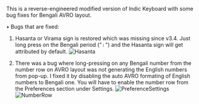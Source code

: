 This is a reverse-engineered modified version of Indic Keyboard with some bug fixes for Bengali AVRO layout.


• Bugs that are fixed:
1. Hasanta or Virama sign is restored which was missing since v3.4. Just long press on the Bengali period ("।") and the Hasanta sign will get attributed by default.
![Hasanta](https://github.com/user-attachments/assets/74bcee3b-a318-465a-9561-5cd5a2e52e0f)


2. There was a bug where long-pressing on any Bengali number from the number row on AVRO layout was not generating the English numbers from pop-up. I fixed it by disabling the auto AVRO formating of English numbers to Bengali one. You will have to enable the number row from the Preferences section under Settings.
![PreferenceSettings](https://github.com/user-attachments/assets/1c6851b3-f996-4e8f-992e-0678363bc9be)
![NumberRow](https://github.com/user-attachments/assets/acaf9206-e9ba-41d4-a22a-3cd425ae49d1)
